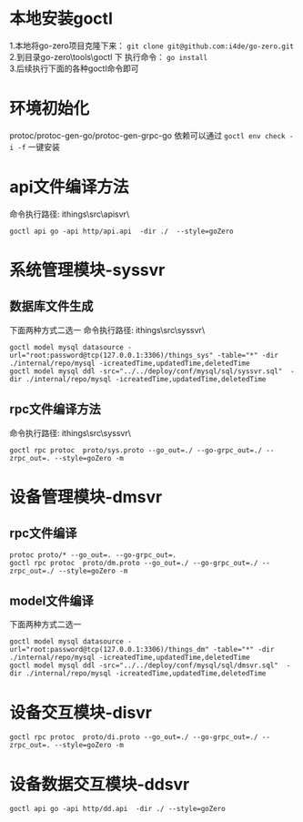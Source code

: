 # 本地安装goctl
1.本地将go-zero项目克隆下来：  `git clone git@github.com:i4de/go-zero.git`
2.到目录go-zero\tools\goctl 下 执行命令： `go install`  
3.后续执行下面的各种goctl命令即可

# 环境初始化

protoc/protoc-gen-go/protoc-gen-grpc-go 依赖可以通过
`goctl env check -i -f` 一键安装

# api文件编译方法
命令执行路径: ithings\src\apisvr\
```shell script
goctl api go -api http/api.api  -dir ./  --style=goZero
```

# 系统管理模块-syssvr

## 数据库文件生成
下面两种方式二选一
命令执行路径: ithings\src\syssvr\
```shell script
goctl model mysql datasource -url="root:password@tcp(127.0.0.1:3306)/things_sys" -table="*" -dir ./internal/repo/mysql -icreatedTime,updatedTime,deletedTime
goctl model mysql ddl -src="../../deploy/conf/mysql/sql/syssvr.sql"  -dir ./internal/repo/mysql -icreatedTime,updatedTime,deletedTime

```

## rpc文件编译方法
命令执行路径: ithings\src\syssvr\
```shell script
goctl rpc protoc  proto/sys.proto --go_out=./ --go-grpc_out=./ --zrpc_out=. --style=goZero -m
```

# 设备管理模块-dmsvr
##  rpc文件编译
```shell
protoc proto/* --go_out=. --go-grpc_out=.
goctl rpc protoc  proto/dm.proto --go_out=./ --go-grpc_out=./ --zrpc_out=./ --style=goZero -m
```

## model文件编译
下面两种方式二选一
```shell
goctl model mysql datasource -url="root:password@tcp(127.0.0.1:3306)/things_dm" -table="*" -dir ./internal/repo/mysql -icreatedTime,updatedTime,deletedTime
goctl model mysql ddl -src="../../deploy/conf/mysql/sql/dmsvr.sql"  -dir ./internal/repo/mysql -icreatedTime,updatedTime,deletedTime

```

# 设备交互模块-disvr

```shell
goctl rpc protoc  proto/di.proto --go_out=./ --go-grpc_out=./ --zrpc_out=. --style=goZero -m

```

# 设备数据交互模块-ddsvr

```shell
goctl api go -api http/dd.api  -dir ./ --style=goZero
```
